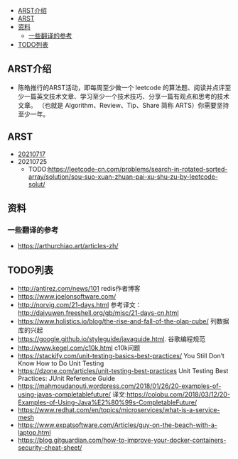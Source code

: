 - [ARST介绍](#arst介绍)
- [ARST](#arst)
- [资料](#资料)
  * [一些翻译的参考](#一些翻译的参考)
- [TODO列表](#todo列表)


## ARST介绍
+ 陈皓推行的ARST活动，即每周至少做一个 leetcode 的算法题、阅读并点评至少一篇英文技术文章、学习至少一个技术技巧、分享一篇有观点和思考的技术文章。
（也就是 Algorithm、Review、Tip、Share 简称 ARTS）你需要坚持至少一年。


## ARST
+ [20210717](https://github.com/X-Leonidas/ARST/blob/main/src/2021%E5%B9%B47%E6%9C%8817%E6%97%A5.md)
+ 20210725
  + TODO:https://leetcode-cn.com/problems/search-in-rotated-sorted-array/solution/sou-suo-xuan-zhuan-pai-xu-shu-zu-by-leetcode-solut/

## 资料
### 一些翻译的参考
+ https://arthurchiao.art/articles-zh/

## TODO列表
+ http://antirez.com/news/101    redis作者博客
+ https://www.joelonsoftware.com/
+ http://norvig.com/21-days.html    参考译文：http://daiyuwen.freeshell.org/gb/misc/21-days-cn.html
+ https://www.holistics.io/blog/the-rise-and-fall-of-the-olap-cube/ 列数据库的兴起
+ https://google.github.io/styleguide/javaguide.html. 谷歌编程规范
+ http://www.kegel.com/c10k.html c10k问题
+ https://stackify.com/unit-testing-basics-best-practices/ You Still Don’t Know How to Do Unit Testing
+ https://dzone.com/articles/unit-testing-best-practices   Unit Testing Best Practices: JUnit Reference Guide
+ https://mahmoudanouti.wordpress.com/2018/01/26/20-examples-of-using-javas-completablefuture/ 译文:https://colobu.com/2018/03/12/20-Examples-of-Using-Java%E2%80%99s-CompletableFuture/
+ https://www.redhat.com/en/topics/microservices/what-is-a-service-mesh
+ https://www.expatsoftware.com/Articles/guy-on-the-beach-with-a-laptop.html
+ https://blog.gitguardian.com/how-to-improve-your-docker-containers-security-cheat-sheet/
